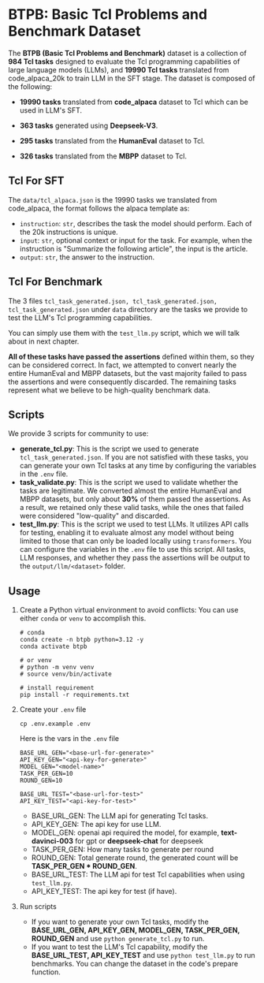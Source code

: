 # BTPB: Basic Tcl Problems and Benchmark Dataset

The **BTPB (Basic Tcl Problems and Benchmark)** dataset is a collection of **984 Tcl tasks** designed to evaluate the Tcl programming capabilities of large language models (LLMs), and **19990 Tcl tasks** translated from code_alpaca_20k to train LLM in the SFT stage. The dataset is composed of the following:

- **19990 tasks** translated from **code_alpaca** dataset to Tcl which can be used in LLM's SFT.

- **363 tasks** generated using **Deepseek-V3**.
- **295 tasks** translated from the **HumanEval** dataset to Tcl.
- **326 tasks** translated from the **MBPP** dataset to Tcl.



## Tcl For SFT

The `data/tcl_alpaca.json` is the 19990 tasks we translated from code_alpaca, the format follows the alpaca template as:

- `instruction`: `str`, describes the task the model should perform. Each of the 20k instructions is unique.
- `input`: `str`, optional context or input for the task. For example, when the instruction is "Summarize the following article", the input is the article.
- `output`: `str`, the answer to the instruction.



## Tcl For Benchmark

The 3 files `tcl_task_generated.json, tcl_task_generated.json, tcl_task_generated.json` under `data` directory are the tasks we provide to test the LLM's Tcl programming capabilities.

You can simply use them with the `test_llm.py` script, which we will talk about in next chapter.

**All of these tasks have passed the assertions** defined within them, so they can be considered correct. In fact, we attempted to convert nearly the entire HumanEval and MBPP datasets, but the vast majority failed to pass the assertions and were consequently discarded. The remaining tasks represent what we believe to be high-quality benchmark data.



## Scripts

We provide 3 scripts for community to use:

- **generate_tcl.py**: This is the script we used to generate `tcl_task_generated.json`. If you are not satisfied with these tasks, you can generate your own Tcl tasks at any time by configuring the variables in the `.env` file.
- **task_validate.py**: This is the script we used to validate whether the tasks are legitimate. We converted almost the entire HumanEval and MBPP datasets, but only about **30%** of them passed the assertions. As a result, we retained only these valid tasks, while the ones that failed were considered "low-quality" and discarded.
- **test_llm.py**: This is the script we used to test LLMs. It utilizes API calls for testing, enabling it to evaluate almost any model without being limited to those that can only be loaded locally using `transformers`. You can configure the variables in the `.env` file to use this script. All tasks, LLM responses, and whether they pass the assertions will be output to the `output/llm/<dataset>` folder.



## Usage

1. Create a Python virtual environment to avoid conflicts: You can use either `conda` or `venv` to accomplish this.

   ```shell
   # conda
   conda create -n btpb python=3.12 -y
   conda activate btpb
   
   # or venv
   # python -m venv venv
   # source venv/bin/activate
   
   # install requirement
   pip install -r requirements.txt
   ```

   

2. Create your `.env` file

   ```
   cp .env.example .env
   ```

   Here is the vars in the `.env` file

   ```shell
   BASE_URL_GEN="<base-url-for-generate>"
   API_KEY_GEN="<api-key-for-generate>"
   MODEL_GEN="<model-name>"
   TASK_PER_GEN=10
   ROUND_GEN=10
   
   BASE_URL_TEST="<base-url-for-test>"
   API_KEY_TEST="<api-key-for-test>"
   ```

   - BASE_URL_GEN: The LLM api for generating Tcl tasks.
   - API_KEY_GEN: The api key for use LLM.
   - MODEL_GEN: openai api required the model, for example, **text-davinci-003** for gpt or **deepseek-chat** for deepseek
   - TASK_PER_GEN: How many tasks to generate per round
   - ROUND_GEN: Total generate round, the generated count will be **TASK_PER_GEN * ROUND_GEN**.
   - BASE_URL_TEST: The LLM api for test Tcl capabilities when using `test_llm.py`.
   - API_KEY_TEST: The api key for test (if have).



3. Run scripts
   - If you want to generate your own Tcl tasks, modify the **BASE_URL_GEN, API_KEY_GEN, MODEL_GEN, TASK_PER_GEN, ROUND_GEN** and use `python generate_tcl.py`  to run.
   - If you want to test the LLM's Tcl capability, modify the **BASE_URL_TEST, API_KEY_TEST** and use `python test_llm.py` to run benchmarks. You can change the dataset in the code's prepare function.

